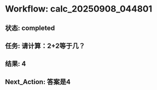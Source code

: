 # Workflow: calc_20250908_044801

## 状态: completed

## 任务: 请计算：2+2等于几？

## 结果: 4

## Next_Action: 答案是4